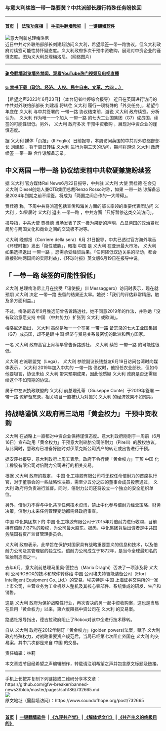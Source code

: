 ### 与意大利续签一带一路要黄？中共派部长履行特殊任务盼挽回
------------------------

#### [首页](https://github.com/gfw-breaker/banned-news3/blob/master/README.md) &nbsp;&nbsp;|&nbsp;&nbsp; [法轮功真相](https://github.com/begood0513/basic/blob/master/README.md)  &nbsp;&nbsp;|&nbsp;&nbsp; [手把手翻墙教程](https://github.com/gfw-breaker/guides/wiki)  &nbsp;&nbsp;|&nbsp;&nbsp; [一键翻墙软件](https://github.com/gfw-breaker/nogfw/blob/master/README.md)  



<div><img alt="意大利新总理梅洛尼" src="https://img.soundofhope.org/2022-09/1664331950589.jpg"/>
<br/><figcaption class="caption">
 近日中共对外联络部部长刘建超访问义大利，希望续签一带一路协议，但义大利政府对续签可能性持怀疑态度。义大利政府多次干预中资收购，展现对中资企业的谨慎态度。图为义大利总理梅洛尼。（网络图片）
</figcaption></div><hr/>

#### [ 🎬  免翻墙浏览墙外禁闻、观看YouTube热门视频及电视直播](https://github.com/gfw-breaker/HelloWorld)

#### [ 💥  禁书下载（政治、经济、人权、民主自由、文革、六四 ...）](https://github.com/gfw-breaker/books/blob/master/README.md)

<div><div class="Content__Wrapper sc-1bvya0-0 elmmKw article_body" data-checkusr="" itemprop="articleBody">
 <div id="post_place_1">
 </div>
 <p class="meta-top">
  <span class="meta">
   【希望之声2023年6月23日】（本台记者叶婷综合报导）
  </span>
  近日在英国进行访问的中共对外联络部部长
  <ok href="/term/744488">
   刘建超
  </ok>
  将转往
  <ok href="/term/13256">
   义大利
  </ok>
  履行一项特殊的「外交任务」，希望今年底在
  <ok href="/term/13256">
   义大利
  </ok>
  与中共签署的
  <ok href="/term/4071">
   一带一路
  </ok>
  协议结束前，游说
  <ok href="/term/13256">
   义大利
  </ok>
  政府续签。分析认为，
  <ok href="/term/13256">
   义大利
  </ok>
  作为唯一一个加入
  <ok href="/term/4071">
   一带一路
  </ok>
  的七大工业国集团（G7）成员国，续签的可能性很低。另外，
  <ok href="/term/13256">
   义大利
  </ok>
  政府多次
  <ok href="/term/883643">
   干预中资收购
  </ok>
  ，展现对中资企业的谨慎态度。
 </p>
 <p>
  据
  <ok href="/term/13256">
   义大利
  </ok>
  媒体「页报」（Il Foglio）日前报导，本周访问英国的中共对外联络部部长
  <ok href="/term/744488">
   刘建超
  </ok>
  ，将于周日转往
  <ok href="/term/13256">
   义大利
  </ok>
  进行为期三天的访问，期间将游说
  <ok href="/term/13256">
   义大利
  </ok>
  政府续签
  <ok href="/term/4071">
   一带一路
  </ok>
  合作谅解备忘录。
 </p>
 <h2>
  中义两国
  <ok href="/term/4071">
   一带一路
  </ok>
  协议结束前中共软硬兼施盼续签
 </h2>
 <p>
  据
  <ok href="/term/13256">
   义大利
  </ok>
  官方媒体Rai News6月22日报导，中共驻
  <ok href="/term/13256">
   义大利
  </ok>
  大使
  <ok href="/term/883646">
   贾桂德
  </ok>
  在会见
  <ok href="/term/13256">
   义大利
  </ok>
  Diesel创始人兼OTB集团总裁Renzo Rosso时称，如果
  <ok href="/term/4071">
   一带一路
  </ok>
  谅解备忘录2024年到期之前不续签，将成为「两国之间合作的一大障碍」。
 </p>
 <p>
  <ok href="/term/883646">
   贾桂德
  </ok>
  称，下周中共将派遣包括宣传和海关方面的部长率领的重要代表团访问
  <ok href="/term/13256">
   义大利
  </ok>
  ，如果届时
  <ok href="/term/13256">
   义大利
  </ok>
  退出
  <ok href="/term/4071">
   一带一路
  </ok>
  ，中共方面「只好暂停这类交流访问」。
 </p>
 <p>
  报导指，中共大使
  <ok href="/term/883646">
   贾桂德
  </ok>
  当场发表了这一极为果断的声明，凸显两国的政治紧张局势与两国文化和商业之间的交流极不对等。
 </p>
 <p>
  <ok href="/term/13256">
   义大利
  </ok>
  晚邮报（Corriere della sera）6月 21日报导，中共已透过官方海外喉舌《环球时报》发出「隐性威胁」，暗指
  <ok href="/term/1120">
   中国
  </ok>
  是
  <ok href="/term/13256">
   义大利
  </ok>
  在亚洲最大市场，
  <ok href="/term/13256">
   义大利
  </ok>
  如果选择退出
  <ok href="/term/4071">
   一带一路
  </ok>
  ，恐需承受经贸后果。「任何降低双边关系的举动，都会直接影响两国间的实际利益」，《环球时报》英文版6月19日在报导中说。
 </p>
 <h2>
  「
  <ok href="/term/4071">
   一带一路
  </ok>
  续签的可能性很低」
 </h2>
 <p>
  <ok href="/term/13256">
   义大利
  </ok>
  总理梅洛尼上月在接受「讯使报」（Il Messaggero）访问时表示，现在就预期
  <ok href="/term/13256">
   义大利
  </ok>
  决定
  <ok href="/term/4071">
   一带一路
  </ok>
  去留的结果还太早。她说：「我们的评估非常精细，触及多方面利益。」
 </p>
 <p>
  不过，梅洛尼去年9月胜选前曾告诉路透社，她不同意2019年的作法，并称她「没有政治意愿支持
  <ok href="/term/1120">
   中国
  </ok>
  （中共势力）扩张到
  <ok href="/term/13256">
   义大利
  </ok>
  或欧洲」。
 </p>
 <p>
  梅洛尼还指出，
  <ok href="/term/13256">
   义大利
  </ok>
  虽然是唯一一个签署
  <ok href="/term/4071">
   一带一路
  </ok>
  备忘录的七大工业国集团（G7）成员国，却不是跟
  <ok href="/term/1120">
   中国
  </ok>
  经济与贸易关系最密切的欧洲和西方国家。
 </p>
 <p>
  一名
  <ok href="/term/13256">
   义大利
  </ok>
  政府高官上月稍早曾告诉路透社，
  <ok href="/term/13256">
   义大利
  </ok>
  续签
  <ok href="/term/4071">
   一带一路
  </ok>
  的可能性很低。
 </p>
 <p>
  <ok href="/term/13256">
   义大利
  </ok>
  右派联盟党（Lega）、
  <ok href="/term/13256">
   义大利
  </ok>
  参院副议长钱益友6月19日访问台湾时向媒体表示，
  <ok href="/term/13256">
   义大利
  </ok>
  2019年加入中共的
  <ok href="/term/4071">
   一带一路
  </ok>
  倡议时，他担任农业部长，但如今他要坦言，协议未给
  <ok href="/term/13256">
   义大利
  </ok>
  带来预期成果，因此他质疑
  <ok href="/term/13256">
   义大利
  </ok>
  政府是否还需继续这个不如预期的协议。
 </p>
 <p>
  属于中左派执政联盟的
  <ok href="/term/13256">
   义大利
  </ok>
  前总理孔蒂（Giuseppe Conte）于2019年签署
  <ok href="/term/4071">
   一带一路
  </ok>
  谅解备忘录，相关项目一直被认为对振兴
  <ok href="/term/13256">
   义大利
  </ok>
  的经济效果不如预期。
 </p>
 <h2>
  持战略谨慎 义政府再三动用「黄金权力」
  <ok href="/term/883643">
   干预中资收购
  </ok>
 </h2>
 <p>
  <ok href="/term/13256">
   义大利
  </ok>
  在战略上一直都对中资企业保持谨慎态度。意大利政府刚刚于一周前（6月16日）宣布动用「黄金权力」干预意大利轮胎公司倍耐力（Pirelli）的股权协议。与此同时，意政府已准备好随时对伊莱克斯公司资产的转让或出售进行干预。
 </p>
 <p>
  据安莎社报导，意大利政府上周五表示，政府下令行使「黄金权力」干预
  <ok href="/term/1120">
   中国
  </ok>
  化工橡胶有限公司对倍耐力公司进行的相关交易。
 </p>
 <p>
  根据
  <ok href="/term/13256">
   义大利
  </ok>
  政府的裁定，
  <ok href="/term/1120">
   中国
  </ok>
  化工橡胶有限公司将无权任命倍耐力的首席执行官，对于董事会的一些战略性决策，需至少五分之四的董事会成员投票通过，
  <ok href="/term/13256">
   义大利
  </ok>
  政府将负责进行监督。同时，倍耐力公司还将设立一个独立的安全组织单位。
 </p>
 <p>
  另外，倍耐力不得与中化共享任何技术资讯，禁止中化参与倍耐力经营策略、财务决策，倍耐力未来任何管理变动都需经政府审查。
 </p>
 <p>
  <ok href="/term/1120">
   中国
  </ok>
  中化集团旗下的
  <ok href="/term/1120">
   中国
  </ok>
  化工橡胶有限公司于2015年对倍耐力进行收购，目前持有倍耐力37%的股权，为公司最大股东。据悉，中化集团背后出资者是中共国务院国有资产监督管理委员会。
 </p>
 <p>
  <ok href="/term/13256">
   义大利
  </ok>
  政府表示，此举旨在保护对国家具有战略重要意义的信息和技术，以及倍耐力公司及其管理层的独立性。倍耐力公司成立于1872年，是当今全球最知名的轮胎制造商之一。
 </p>
 <p>
  去年6月，意大利前总理马里奥‧德拉吉（Mario Draghi）否决了一项涉及将
  <ok href="/term/13256">
   义大利
  </ok>
  公司ROBOX的技术和软件转移给
  <ok href="/term/1120">
   中国
  </ok>
  公司埃夫特智能装备公司（Efort Intelligent Equipment Co.,Ltd.）的交易。埃夫特是
  <ok href="/term/1120">
   中国
  </ok>
  上海证券交易所的一家上市公司，主营业务为工业机器人整机及其核心零部件、系统集成的研发、生产和销售。
 </p>
 <p>
  这是
  <ok href="/term/13256">
   义大利
  </ok>
  政府为保护战略性行业，再次否决的另一起中资收购案，这也是当局在启用「黄金权力」以来，第六度阻挡中资公司在
  <ok href="/term/13256">
   义大利
  </ok>
  的交易案。
 </p>
 <p>
  路透社报导指出，德吉拉政府阻止了Robox对该中企进行技术移转。
 </p>
 <p>
  自从
  <ok href="/term/13256">
   义大利
  </ok>
  政府在2012年制订「黄金权力」(golden powers)法案，赋予
  <ok href="/term/13256">
   义大利
  </ok>
  政府特殊权力，对战略重要资产规范后，当局已经第七次阻止外国在
  <ok href="/term/13256">
   义大利
  </ok>
  的交易案，其中六次都是来自
  <ok href="/term/1120">
   中国
  </ok>
  的交易。
 </p>
 <p>
 </p>
 <p>
 </p>
 <p class="meta-btm">
  责任编辑：林莉
 </p>
 <p class="meta-btm">
  本文章或节目经希望之声编辑制作，转载请注明希望之声并包含原文标题及链接。
 </p>
</div>
</div>
<hr/>
手机上长按并复制下列链接或二维码分享本文章：<br/>
https://github.com/gfw-breaker/banned-news3/blob/master/pages/soh186/732665.md <br/>
<a href='https://github.com/gfw-breaker/banned-news3/blob/master/pages/soh186/732665.md'><img src='https://github.com/gfw-breaker/banned-news3/blob/master/pages/soh186/732665.md.png'/></a> <br/>
原文地址（需翻墙访问）：https://www.soundofhope.org/post/732665


------------------------
#### [首页](https://github.com/gfw-breaker/banned-news3/blob/master/README.md) &nbsp;|&nbsp; [一键翻墙软件](https://github.com/gfw-breaker/nogfw/blob/master/README.md) &nbsp;| [《九评共产党》](https://github.com/gfw-breaker/9ping.md/blob/master/README.md#九评之一评共产党是什么) | [《解体党文化》](https://github.com/gfw-breaker/jtdwh.md/blob/master/README.md) | [《共产主义的终极目的》](https://github.com/gfw-breaker/gczydzjmd.md/blob/master/README.md)


<img src='http://gfw-breaker.win/banned-news3/pages/soh186/732665.md' width='0px' height='0px'/>